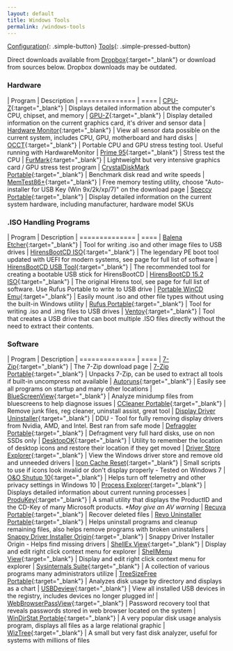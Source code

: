 ```yaml
---
layout: default
title: Windows Tools
permalink: /windows-tools
---
```


[Configuration]({{site.url}}/windows){: .simple-button}
[Tools]({{site.url}}/windows-tools){: .simple-pressed-button}

Direct downloads available from [Dropbox](https://www.dropbox.com/sh/4lgb3t1pr7n8xya/AAAXy7FZl6OyrQCeTVV-s2--a?dl=0&lst=){:target="_blank"} or download from sources below. Dropbox downloads may be outdated.

### Hardware

| Program | Description
| ============== | ====
| [CPU-Z](https://www.cpuid.com/softwares/cpu-z.html){:target="_blank"} | Displays detailed information about the computer's CPU, chipset, and memory
| [GPU-Z](https://www.techpowerup.com/download/techpowerup-gpu-z/){:target="_blank"} | Display detailed information on the current graphics card, it's driver and sensor data
| [Hardware Monitor](https://www.cpuid.com/softwares/hwmonitor.html){:target="_blank"} | View all sensor data possible on the current system, includes CPU, GPU, motherboard and hard disks
| [OCCT](https://www.ocbase.com/){:target="_blank"} | Portable CPU and GPU stress testing tool. Useful running with HardwareMonitor
| [Prime 95](https://www.techpowerup.com/download/prime95/){:target="_blank"} | Stress test the CPU
| [FurMark](https://www.geeks3d.com/furmark/downloads/){:target="_blank"} | Lightweight but very intensive graphics card / GPU stress test program
| [CrystalDiskMark Portable](https://portableapps.com/apps/utilities/crystaldiskmark_portable){:target="_blank"} | Benchmark disk read and write speeds
| [MemTest86+](https://www.memtest.org/#downiso){:target="_blank"} | Free memory testing utility, choose "Auto-installer for USB Key (Win 9x/2k/xp/7)" on the download page
| [Speccy Portable](https://www.dropbox.com/s/hfezziurmf8y2kk/SpeccyPortable-1.32.zip?dl=1){:target="_blank"} | Display detailed information on the current system hardware, including manufacturer, hardware model SKUs

### .ISO Handling Programs

| Program | Description
| ============== | ====
| [Balena Etcher](https://www.balena.io/etcher/){:target="_blank"} | Tool for writing .iso and other image files to USB drives
| [HirensBootCD ISO](https://www.hirensbootcd.org/download/){:target="_blank"} | The legendary PE boot tool updated with UEFI for modern systems, see page for full list of software
| [HirensBootCD USB Tool](https://www.hirensbootcd.org/usb-booting/){:target="_blank"} | The recommended tool for creating a bootable USB stick for HirensBootCD
| [HirensBootCD 15.2 ISO](https://www.hirensbootcd.org/old-versions/){:target="_blank"} | The original Hirens tool, see page for full list of software. Use Rufus Portable to write to USB drive
| [Portable WinCD Emu](https://github.com/sysprogs/WinCDEmu/releases/){:target="_blank"} | Easily mount .iso and other file types without using the built-in Windows utility
| [Rufus Portable](https://rufus.ie/){:target="_blank"} | Tool for writing .iso and .img files to USB drives
| [Ventoy](https://github.com/ventoy/Ventoy/releases){:target="_blank"} | Tool that creates a USB drive that can boot multiple .ISO files directly without the need to extract their contents.

### Software

| Program | Description
| ============== | ====
| [7-Zip](https://www.7-zip.org/download.html){:target="_blank"} | The 7-Zip download page
| [7-Zip Portable](https://portableapps.com/apps/utilities/7-zip_portable){:target="_blank"} | Unpacks 7-Zip, can be used to extract all tools if built-in uncompress not available
| [Autoruns](https://docs.microsoft.com/en-us/sysinternals/downloads/autoruns#download){:target="_blank"} | Easily see all programs on startup and many other locations
| [BlueScreenView](https://www.nirsoft.net/utils/blue_screen_view.html#DownloadLinks){:target="_blank"} | Analyze minidump files from bluescreens to help diagnose issues
| [CCleaner Portable](https://www.ccleaner.com/ccleaner/builds){:target="_blank"} | Remove junk files, reg cleaner, uninstall assist, great tool
| [Display Driver Uninstaller](https://www.guru3d.com/files-details/display-driver-uninstaller-download.html){:target="_blank"} | DDU - Tool for fully removing display drivers from Nvidia, AMD, and Intel. Best ran from safe mode
| [Defraggler Portable](https://www.dropbox.com/s/l50b4c8eu1ko5b8/DefragglerPortable-2.2.2.zip?dl=1){:target="_blank"} | Defragment very full hard disks, use on non SSDs only
| [DesktopOK](https://www.softwareok.com/?Download=desktopok){:target="_blank"} | Utility to remember the location of desktop icons and restore their location if they get moved
| [Driver Store Explorer](https://github.com/lostindark/DriverStoreExplorer/releases){:target="_blank"} | View the Windows driver store and remove old and unneeded drivers
| [Icon Cache Reset](https://www.dropbox.com/s/nnrpppf3qjrv933/IconCacheReset.zip?dl=1){:target="_blank"} | Small scripts to use if icons look invalid or don't display properly - Tested on Windows 7
| [O&O Shutup 10](https://www.oo-software.com/en/shutup10){:target="_blank"} | Helps turn off telemetry and other privacy settings in Windows 10
| [Process Explorer](https://docs.microsoft.com/en-us/sysinternals/downloads/process-explorer){:target="_blank"} | Displays detailed information about current running processes
| [ProduKey](http://nirsoft.net/utils/product_cd_key_viewer.html#DownloadLinks){:target="_blank"} | A small utility that displays the ProductID and the CD-Key of many Microsoft products. _*May give an AV warning_
| [Recuva Portable](https://www.dropbox.com/s/cee3c10mp6ew6dn/RecuvaPortable-1.53.zip?dl=1){:target="_blank"} | Recover deleted files
| [Revo Uninstaller Portable](https://portableapps.com/apps/utilities/revo_uninstaller_portable){:target="_blank"} | Helps uninstall programs and cleanup remaining files, also helps remove programs with broken uninstallers
| [Snappy Driver Installer Origin](https://www.snappy-driver-installer.org/download/){:target="_blank"} | Snappy Driver Installer Origin - Helps find missing drivers
| [ShellEx View](https://www.nirsoft.net/utils/shexview.html#DownloadLinks){:target="_blank"} | Display and edit right click context menu for explorer
| [ShellMenu View](https://www.nirsoft.net/utils/shell_menu_view.html){:target="_blank"} | Display and edit right click context menu for explorer
| [Sysinternals Suite](https://docs.microsoft.com/en-us/sysinternals/downloads/sysinternals-suite){:target="_blank"} | A collection of various programs many administrators utilize
| [TreeSizeFree Portable](https://portableapps.com/apps/utilities/treesize-free-portable){:target="_blank"} | Analyzes disk usage by directory and displays as a chart
| [USBDeview](https://www.nirsoft.net/utils/usb_devices_view.html#DownloadLinks){:target="_blank"} | View all installed USB devices in the registry, includes devices no longer plugged in!
| [WebBrowserPassView](https://www.nirsoft.net/utils/web_browser_password.html){:target="_blank"} | Password recovery tool that reveals passwords stored in web browser located on the system
| [WinDirStat Portable](https://portableapps.com/apps/utilities/windirstat_portable){:target="_blank"} | A very popular disk usage analysis program, displays all files as a large relational graphic
| [WizTree](https://wiztreefree.com/download){:target="_blank"} | A small but very fast disk analyzer, useful for systems with millions of files
